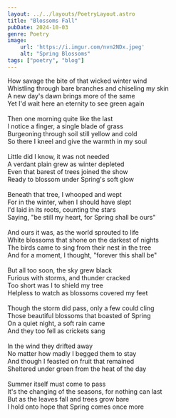 ```yaml
---
layout: ../../layouts/PoetryLayout.astro
title: "Blossoms Fall"
pubDate: 2024-10-03
genre: Poetry
image:
    url: 'https://i.imgur.com/nvn2NDx.jpeg'
    alt: "Spring Blossoms"
tags: ["poetry", "blog"]
---
```

How savage the bite of that wicked winter wind\
Whistling through bare branches and chiseling my skin\
A new day's dawn brings more of the same\
Yet I'd wait here an eternity to see green again\
\
Then one morning quite like the last\
I notice a finger, a single blade of grass\
Burgeoning through soil still yellow and cold\
So there I kneel and give the warmth in my soul\
\
Little did I know, it was not needed\
A verdant plain grew as winter depleted\
Even that barest of trees joined the show\
Ready to blossom under Spring's soft glow\
\
Beneath that tree, I whooped and wept\
For in the winter, when I should have slept\
I'd laid in its roots, counting the stars\
Saying, "be still my heart, for Spring shall be ours"\
\
And ours it was, as the world sprouted to life\
White blossoms that shone on the darkest of nights\
The birds came to sing from their nest in the tree\
And for a moment, I thought, "forever this shall be"\
\
But all too soon, the sky grew black\
Furious with storms, and thunder cracked\
Too short was I to shield my tree\
Helpless to watch as blossoms covered my feet\
\
Though the storm did pass, only a few could cling\
Those beautiful blossoms that boasted of Spring\
On a quiet night, a soft rain came\
And they too fell as crickets sang\
\
In the wind they drifted away\
No matter how madly I begged them to stay\
And though I feasted on fruit that remained\
Sheltered under green from the heat of the day\
\
Summer itself must come to pass\
It's the changing of the seasons, for nothing can last\
But as the leaves fall and trees grow bare\
I hold onto hope that Spring comes once more